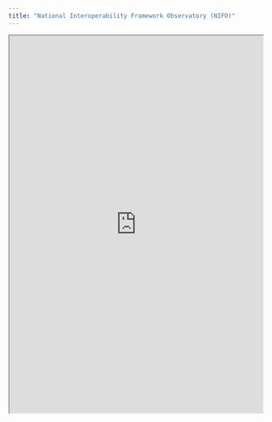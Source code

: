 ```yaml
---
title: "National Interoperability Framework Observatory (NIFO)"
---
```



<iframe height="750" width="100%" src="https://ewelton.github.io/ktest/wiki.html#National%20Interoperability%20Framework%20Observatory%20(NIFO)"></iframe>
